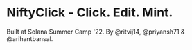 # NiftyClick - Click. Edit. Mint.

Built at Solana Summer Camp '22. By @ritvij14, @priyansh71 & @arihantbansal.
